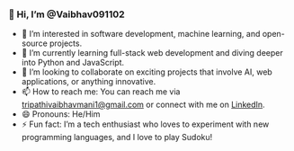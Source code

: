 ### 👋 Hi, I’m @Vaibhav091102
- 👀 I’m interested in software development, machine learning, and open-source projects.
- 🌱 I’m currently learning full-stack web development and diving deeper into Python and JavaScript.
- 💞️ I’m looking to collaborate on exciting projects that involve AI, web applications, or anything innovative.
- 📫 How to reach me: You can reach me via [tripathivaibhavmani1@gmail.com](mailto:tripathivaibhavmani1@gmail.com) or connect with me on [LinkedIn](https://www.linkedin.com/in/vaibhav-mani-tripathi-bb201124b/).
- 😄 Pronouns: He/Him
- ⚡ Fun fact: I’m a tech enthusiast who loves to experiment with new programming languages, and I love to play Sudoku!

<!---
Vaibhav091102/Vaibhav091102 is a ✨ special ✨ repository because its `README.md` (this file) appears on your GitHub profile.
You can click the Preview link to take a look at your changes.
--->

